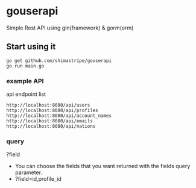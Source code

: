 # gouserapi

Simple Rest API using gin(framework) & gorm(orm)

## Start using it

```
go get github.com/shimastripe/gouserapi
go run main.go
```

### example API

api endpoint list

```
http://localhost:8080/api/users
http://localhost:8080/api/profiles
http://localhost:8080/api/account_names
http://localhost:8080/api/emails
http://localhost:8080/api/nations
```

### query

?field
- You can choose the fields that you want returned with the fields query parameter.
- ?field=id,profile_id
